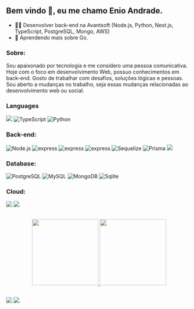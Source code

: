 <h2> Bem vindo 👋, eu me chamo Enio Andrade. </h2>

- :technologist: Desenvolver back-end na Avantsoft (Node.js, Python, Nest.js, TypeScript, PostgreSQL, Mongo, AWS)
- 🌱 Aprendendo mais sobre Go.


<div>
   <h3 dir="auto">Sobre:</h3>
   <p>
      Sou apaixonado por tecnologia e me considero uma pessoa comunicativa.
      Hoje com o foco em desenvolvimento Web, possuo conhecimentos em back-end.
      Gosto de trabalhar com desafios, soluções lógicas e pessoas.
      Sou aberto a mudanças no trabalho, seja essas mudanças relacionadas ao desenvolvimento web ou social.
   </p>
</div>

<div>
   <h3 dir="auto">Languages</h3>
   <img src="https://res.cloudinary.com/practicaldev/image/fetch/s--yXd1I4K0--/c_limit%2Cf_auto%2Cfl_progressive%2Cq_auto%2Cw_880/https://img.shields.io/badge/Javascript-323330%3Fstyle%3Dfor-the-badge%26logo%3Djavascript%26logoColor%3DF7DF1E";logo=javascript" style="max-width: 100%;">
   <img src="https://res.cloudinary.com/practicaldev/image/fetch/s--ZLN5gijI--/c_limit%2Cf_auto%2Cfl_progressive%2Cq_auto%2Cw_880/https://img.shields.io/badge/TypeScript-007ACC%3Fstyle%3Dfor-the-badge%26logo%3Dtypescript%26logoColor%3Dwhite" alt="TypeScript"; style="max-width: 100%;">
   <img src="https://res.cloudinary.com/practicaldev/image/fetch/s--ZLN5gijI--/c_limit%2Cf_auto%2Cfl_progressive%2Cq_auto%2Cw_880/https://img.shields.io/badge/Python-323330%3Fstyle%3Dfor-the-badge%26logo%3Dpython%26logoColor%3Dwhite" alt="Python"; style="max-width: 100%;">
</div>

<div>
  <h3 dir="auto">Back-end:</h3>
  <img src="https://res.cloudinary.com/practicaldev/image/fetch/s---tuyDVl_--/c_limit%2Cf_auto%2Cfl_progressive%2Cq_auto%2Cw_880/https://img.shields.io/badge/Node.js-43853D%3Fstyle%3Dfor-the-badge%26logo%3Dnode.js%26logoColor%3Dwhite" alt="Node.js"; style="max-width: 100%;">
  <img src="https://res.cloudinary.com/practicaldev/image/fetch/s--Rl0DwDaF--/c_limit%2Cf_auto%2Cfl_progressive%2Cq_auto%2Cw_880/https://img.shields.io/badge/Express.js-404D59%3Fstyle%3Dfor-the-badge"        alt="express"; style="max-width: 100%;">
  <img src="https://res.cloudinary.com/practicaldev/image/fetch/s--Rl0DwDaF--/c_limit%2Cf_auto%2Cfl_progressive%2Cq_auto%2Cw_880/https://img.shields.io/badge/Nest.js-404D59%3Fstyle%3Dfor-the-badge"        alt="express"; style="max-width: 100%;">
  <img src="https://res.cloudinary.com/practicaldev/image/fetch/s--Rl0DwDaF--/c_limit%2Cf_auto%2Cfl_progressive%2Cq_auto%2Cw_880/https://img.shields.io/badge/TypeORM-404D59%3Fstyle%3Dfor-the-badge"        alt="express"; style="max-width: 100%;">
  <img src="https://res.cloudinary.com/practicaldev/image/fetch/s--VlZmeiZf--/c_limit%2Cf_auto%2Cfl_progressive%2Cq_auto%2Cw_880/https://img.shields.io/badge/Sequelize-52B0E7%3Fstyle%3Dfor-the-badge%26logo%3DSequelize%26logoColor%3Dwhite" alt="Sequelize" style="max-width: 100%;">
  <img src="https://res.cloudinary.com/practicaldev/image/fetch/s--6C98uIG2--/c_limit%2Cf_auto%2Cfl_progressive%2Cq_auto%2Cw_880/https://img.shields.io/badge/Prisma-3982CE%3Fstyle%3Dfor-the-badge%26logo%3DPrisma%26logoColor%3Dwhite" alt="Prisma" data-canonical-src="https://img.shields.io/badge/-Prisma-333333?style=for-the-badge&amp;logo=prisma" style="max-width: 100%;">
  <img src="https://res.cloudinary.com/practicaldev/image/fetch/s--sDtFcwqD--/c_limit%2Cf_auto%2Cfl_progressive%2Cq_auto%2Cw_880/https://img.shields.io/badge/Jest-323330%3Fstyle%3Dfor-the-badge%26logo%3DJest%26logoColor%3Dwhite" style="max-width: 100%;">
</div>

<div>
  <h3 dir="auto">Database:</h3>
  <img src="https://res.cloudinary.com/practicaldev/image/fetch/s--LF_tT4cg--/c_limit%2Cf_auto%2Cfl_progressive%2Cq_auto%2Cw_880/https://img.shields.io/badge/PostgreSQL-316192%3Fstyle%3Dfor-the-badge%26logo%3Dpostgresql%26logoColor%3Dwhite" alt="PostgreSQL" style="max-width: 100%;">
  <img src="https://res.cloudinary.com/practicaldev/image/fetch/s--OvXzauo0--/c_limit%2Cf_auto%2Cfl_progressive%2Cq_auto%2Cw_880/https://img.shields.io/badge/MySQL-00000F%3Fstyle%3Dfor-the-badge%26logo%3Dmysql%26logoColor%3Dwhite" alt="MySQL" style="max-width: 100%;">
  <img src="https://res.cloudinary.com/practicaldev/image/fetch/s--m4KqDleG--/c_limit%2Cf_auto%2Cfl_progressive%2Cq_auto%2Cw_880/https://img.shields.io/badge/MongoDB-4EA94B%3Fstyle%3Dfor-the-badge%26logo%3Dmongodb%26logoColor%3Dwhite" alt="MongoDB" style="max-width: 100%;">
   <img src="https://res.cloudinary.com/practicaldev/image/fetch/s--7sSBcOK2--/c_limit%2Cf_auto%2Cfl_progressive%2Cq_auto%2Cw_880/https://img.shields.io/badge/SQLite-07405E%3Fstyle%3Dfor-the-badge%26logo%3Dsqlite%26logoColor%3Dwhite" alt="Sqlite" style="max-width: 100%;">
</div>

<div>
  <h3 dir="auto">Cloud:</h3>
  <img src="https://res.cloudinary.com/practicaldev/image/fetch/s--JJmfAMOd--/c_limit%2Cf_auto%2Cfl_progressive%2Cq_auto%2Cw_880/https://img.shields.io/badge/Microsoft_Azure-0089D6%3Fstyle%3Dfor-the-badge%26logo%3Dmicrosoft-azure%26logoColor%3Dwhite" style="max-width: 100%;">
  <img src="https://res.cloudinary.com/practicaldev/image/fetch/s--R3XgKh7v--/c_limit%2Cf_auto%2Cfl_progressive%2Cq_auto%2Cw_880/https://img.shields.io/badge/Amazon%2520AWS-FF9900%3Fstyle%3Dfor-the-badge%26logo%3Damazonaws%26logoColor%3Dwhite" style="max-width: 100%;">
</div>

##

<div align="center">
  <a href="https://github.com/enioandrade92">
  <img height="180em" src="https://github-readme-stats.vercel.app/api?username=enioandrade92&show_icons=true&theme=tokyonight&include_all_commits=true&count_private=true"/>
  <img height="180em" src="https://github-readme-stats.vercel.app/api/top-langs/?username=enioandrade92&layout=compact&langs_count=7&theme=tokyonight"/>
</div> 

##
 
<div>
  <a href="http://www.linkedin.com/in/enioandrade" target="_blank"><img src="https://img.shields.io/badge/-LinkedIn-%230077B5?style=for-the-badge&logo=linkedin&logoColor=white" target="_blank"></a>
  <a href="mailto:enioandrade92@hotmail.com"><img src="https://img.shields.io/badge/-HotEmail-%23333?style=for-the-badge&logo=gmail&logoColor=white" target="_blank"></a>
</div>
